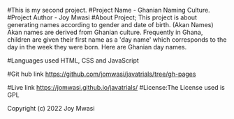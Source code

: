 #This is my second project.
#Project Name - Ghanian Naming Culture.
#Project Author - Joy Mwasi
#About Project;
This project is about generating names according to gender and date of birth. (Akan Names)
Akan names are derived from Ghanian culture. Frequently in Ghana, children are given their first name as a 'day name' which corresponds to the day in the week they were born. Here are Ghanian day names.

#Languages used HTML, CSS and JavaScript

#Git hub link https://github.com/jomwasi/javatrials/tree/gh-pages

#Live link https://jomwasi.github.io/javatrials/
#License:The License used is GPL

Copyright (c) 2022 Joy Mwasi